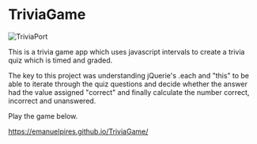 # TriviaGame

![TriviaPort](https://user-images.githubusercontent.com/43054091/58118240-6f29ca80-7bce-11e9-9e85-441ab71cb3c4.png)

This is a trivia game app which uses javascript intervals to create a trivia quiz which is timed and graded.

The key to this project was understanding jQuerie's .each and "this" to be able to iterate through the quiz questions
and decide whether the answer had the value assigned "correct" and finally calculate the number correct, incorrect and unanswered.

Play the game below.

https://emanuelpires.github.io/TriviaGame/
